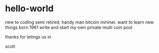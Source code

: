 # hello-world   

new to coding semi retired, handy man bitcoin mininer. want to learn new things born 1961
write and start my own private multi coin pool 

thanks for letings us in  

scott
